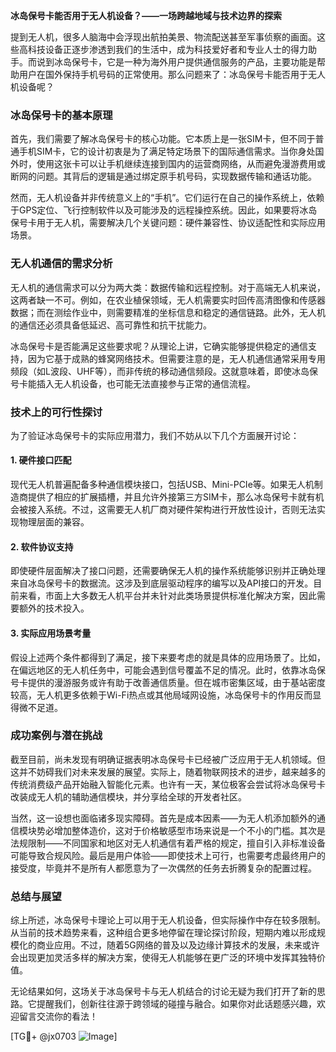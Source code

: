 **冰岛保号卡能否用于无人机设备？——一场跨越地域与技术边界的探索**

提到无人机，很多人脑海中会浮现出航拍美景、物流配送甚至军事侦察的画面。这些高科技设备正逐步渗透到我们的生活中，成为科技爱好者和专业人士的得力助手。而说到冰岛保号卡，它是一种为海外用户提供通信服务的产品，主要功能是帮助用户在国外保持手机号码的正常使用。那么问题来了：冰岛保号卡能否用于无人机设备呢？

### 冰岛保号卡的基本原理

首先，我们需要了解冰岛保号卡的核心功能。它本质上是一张SIM卡，但不同于普通手机SIM卡，它的设计初衷是为了满足特定场景下的国际通信需求。当你身处国外时，使用这张卡可以让手机继续连接到国内的运营商网络，从而避免漫游费用或断网的问题。其背后的逻辑是通过绑定原手机号码，实现数据传输和通话功能。

然而，无人机设备并非传统意义上的“手机”。它们运行在自己的操作系统上，依赖于GPS定位、飞行控制软件以及可能涉及的远程操控系统。因此，如果要将冰岛保号卡用于无人机，需要解决几个关键问题：硬件兼容性、协议适配性和实际应用场景。

### 无人机通信的需求分析

无人机的通信需求可以分为两大类：数据传输和远程控制。对于高端无人机来说，这两者缺一不可。例如，在农业植保领域，无人机需要实时回传高清图像和传感器数据；而在测绘作业中，则需要精准的坐标信息和稳定的通信链路。此外，无人机的通信还必须具备低延迟、高可靠性和抗干扰能力。

冰岛保号卡是否能满足这些要求呢？从理论上讲，它确实能够提供稳定的通信支持，因为它基于成熟的蜂窝网络技术。但需要注意的是，无人机通信通常采用专用频段（如L波段、UHF等），而非传统的移动通信频段。这就意味着，即使冰岛保号卡能插入无人机设备，也可能无法直接参与正常的通信流程。

### 技术上的可行性探讨

为了验证冰岛保号卡的实际应用潜力，我们不妨从以下几个方面展开讨论：

#### 1. 硬件接口匹配
现代无人机普遍配备多种通信模块接口，包括USB、Mini-PCIe等。如果无人机制造商提供了相应的扩展插槽，并且允许外接第三方SIM卡，那么冰岛保号卡就有机会被接入系统。不过，这需要无人机厂商对硬件架构进行开放性设计，否则无法实现物理层面的兼容。

#### 2. 软件协议支持
即使硬件层面解决了接口问题，还需要确保无人机的操作系统能够识别并正确处理来自冰岛保号卡的数据流。这涉及到底层驱动程序的编写以及API接口的开发。目前来看，市面上大多数无人机平台并未针对此类场景提供标准化解决方案，因此需要额外的技术投入。

#### 3. 实际应用场景考量
假设上述两个条件都得到了满足，接下来要考虑的就是具体的应用场景了。比如，在偏远地区的无人机任务中，可能会遇到信号覆盖不足的情况。此时，依靠冰岛保号卡提供的漫游服务或许有助于改善通信质量。但在城市密集区域，由于基站密度较高，无人机更多依赖于Wi-Fi热点或其他局域网设施，冰岛保号卡的作用反而显得微不足道。

### 成功案例与潜在挑战

截至目前，尚未发现有明确证据表明冰岛保号卡已经被广泛应用于无人机领域。但这并不妨碍我们对未来发展的展望。实际上，随着物联网技术的进步，越来越多的传统消费级产品开始融入智能化元素。也许有一天，某位极客会尝试将冰岛保号卡改装成无人机的辅助通信模块，并分享给全球的开发者社区。

当然，这一设想也面临诸多现实障碍。首先是成本因素——为无人机添加额外的通信模块势必增加整体造价，这对于价格敏感型市场来说是一个不小的门槛。其次是法规限制——不同国家和地区对无人机通信有着严格的规定，擅自引入非标准设备可能导致合规风险。最后是用户体验——即使技术上可行，也需要考虑最终用户的接受度，毕竟并不是所有人都愿意为了一次偶然的任务去折腾复杂的配置过程。

### 总结与展望

综上所述，冰岛保号卡理论上可以用于无人机设备，但实际操作中存在较多限制。从当前的技术趋势来看，这种组合更多地停留在理论探讨阶段，短期内难以形成规模化的商业应用。不过，随着5G网络的普及以及边缘计算技术的发展，未来或许会出现更加灵活多样的解决方案，使得无人机能够在更广泛的环境中发挥其独特价值。

无论结果如何，这场关于冰岛保号卡与无人机结合的讨论无疑为我们打开了新的思路。它提醒我们，创新往往源于跨领域的碰撞与融合。如果你对此话题感兴趣，欢迎留言交流你的看法！

[TG💪+ @jx0703 ![Image](https://github.com/user-attachments/assets/dbca1d08-cadb-493c-b0ec-ad6f7a83f270)]